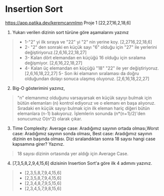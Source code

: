# Insertion Sort
https://app.patika.dev/keremcanmlmn
Proje 1 [22,27,16,2,18,6]
1. Yukarı verilen dizinin sort türüne göre aşamalarını yazınız
> - 1-"2" yi ilk sıraya ve "22" yi "2" nin yerine koy. [2,2716,22,18,6]
> - 2- "2" den sonraki en küçük sayı "6" olduğu için "27" ile yerlerini değiştiriyoruz.[2,6,16,22,18,27]
> - 3- Kalan dört elemandan en küçüğü 16 olduğu için sıralama değişmiyor. [2,6,16,22,18,27]
> - 4- Kalan üç elemandan en küçüğü "18" "22" ile yer değiştiriyoruz. [2,6,16,18,22,27]
> 5- Son iki elamanın sıralaması da doğru olduğundan dolayı sonuca ulaşmış oluyoruz. [2,6,16,18,22,27]
2. Big-O gösterimini yazınız,
>"n" elemanımız olduğunu varsayarsak en küçük sayıyı bulmak için bütün elemanları (n) kontrol ediyoruz ve o elemanı en başa alıyoruz. Sıradaki en küçük sayıyı bulmak için ilk eleman hariç diğeri bütün elemanlara (n-1) bakıyoruz. İşlemlerin sonunda (n*(n+1)/2)'den sonucumuz O(n^2) olarak çıkar.

3. Time Complexity: Average case: Aradığımız sayının ortada olması,Worst case: Aradığımız sayının sonda olması, Best case: Aradığımız sayının dizinin en başında olması.
Dizi sıralandıktan sonra 18 sayısı hangi case kapsamına girer? Yazınız.
> 18 sayısı dizinin ortasında yer aldığı için Average Case.

4. [7,3,5,8,2,9,4,15,6] dizisinin Insertion Sort'a göre ilk 4 adımını yazınız.
> - [2,3,5,8,7,9,4,15,6]
> - [2,3,5,8,7,9,4,15,6]
> - [2,3,4,8,7,9,5,15,6]
> - [2,3,4,5,7,9,8,15,6]